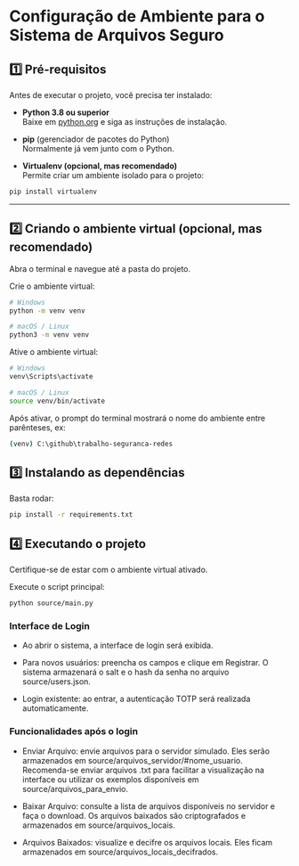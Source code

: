# Configuração de Ambiente para o Sistema de Arquivos Seguro

## 1️⃣ Pré-requisitos

Antes de executar o projeto, você precisa ter instalado:

- **Python 3.8 ou superior**  
  Baixe em [python.org](https://www.python.org/downloads/) e siga as instruções de instalação.

- **pip** (gerenciador de pacotes do Python)  
  Normalmente já vem junto com o Python.

- **Virtualenv (opcional, mas recomendado)**  
  Permite criar um ambiente isolado para o projeto:

```bash
pip install virtualenv
```

---

## 2️⃣ Criando o ambiente virtual (opcional, mas recomendado)

Abra o terminal e navegue até a pasta do projeto.

Crie o ambiente virtual:

```bash
# Windows
python -m venv venv

# macOS / Linux
python3 -m venv venv
```

Ative o ambiente virtual:
```bash
# Windows
venv\Scripts\activate

# macOS / Linux
source venv/bin/activate
```
Após ativar, o prompt do terminal mostrará o nome do ambiente entre parênteses, ex:
```bash
(venv) C:\github\trabalho-seguranca-redes
```

## 3️⃣ Instalando as dependências

Basta rodar:
```bash
pip install -r requirements.txt
```

## 4️⃣ Executando o projeto

Certifique-se de estar com o ambiente virtual ativado.

Execute o script principal:

```bash
python source/main.py
```

### Interface de Login

- Ao abrir o sistema, a interface de login será exibida.

- Para novos usuários: preencha os campos e clique em Registrar. O sistema armazenará o salt e o hash da senha no arquivo source/users.json.

- Login existente: ao entrar, a autenticação TOTP será realizada automaticamente.

### Funcionalidades após o login

- Enviar Arquivo: envie arquivos para o servidor simulado. Eles serão armazenados em source/arquivos_servidor/#nome_usuario. Recomenda-se enviar arquivos .txt para facilitar a visualização na interface ou utilizar os exemplos disponíveis em source/arquivos_para_envio.

- Baixar Arquivo: consulte a lista de arquivos disponíveis no servidor e faça o download. Os arquivos baixados são criptografados e armazenados em source/arquivos_locais.

- Arquivos Baixados: visualize e decifre os arquivos locais. Eles ficam armazenados em source/arquivos_locais_decifrados.
